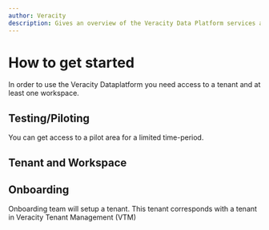 ```yaml
---
author: Veracity
description: Gives an overview of the Veracity Data Platform services and related components.
---
```


# How to get started
In order to use the Veracity Dataplatform you need access to a tenant and at least one workspace. 

## Testing/Piloting
You can get access to a pilot area for a limited time-period.


## Tenant and Workspace


## Onboarding
Onboarding team will setup a tenant. This tenant corresponds with a tenant in Veracity Tenant Management (VTM)